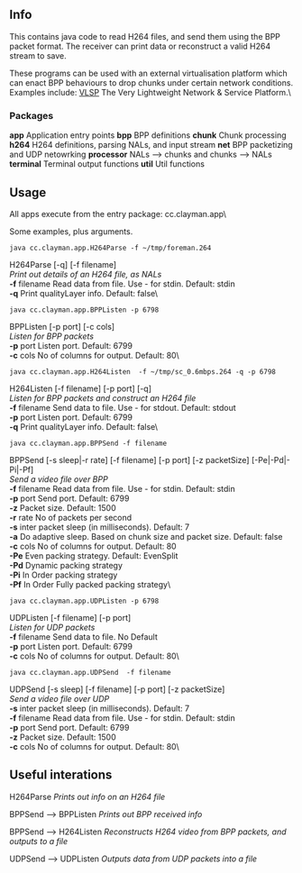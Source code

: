 ## Info

This contains java code to read H264 files, and send them using the
BPP packet format.
The receiver can print data or reconstruct a valid H264 stream to
save.

These programs can be used with an external virtualisation platform
which can enact BPP behaviours to drop chunks under certain network
conditions.
Examples include: [VLSP](https://github.com/stuartclayman/VLSP) The
Very Lightweight Network & Service Platform.\


### Packages

**app**  Application entry points
**bpp**  BPP definitions
**chunk**  Chunk processing
**h264**  H264 definitions, parsing NALs, and input stream
**net**  BPP packetizing and UDP netowrking
**processor**  NALs --> chunks and chunks --> NALs
**terminal**  Terminal output functions
**util** Util functions

## Usage

All apps execute from the entry package: cc.clayman.app\




Some examples, plus arguments.


`java cc.clayman.app.H264Parse -f ~/tmp/foreman.264`

 H264Parse [-q] [-f filename]\
 _Print out details of an H264 file, as NALs_\
**-f** filename Read data from file.  Use - for stdin.  Default: stdin\
**-q** Print qualityLayer info.  Default: false\



`java cc.clayman.app.BPPListen -p 6798`

BPPListen [-p port] [-c cols]\
_Listen for BPP packets_\
**-p** port Listen port.  Default: 6799\
**-c** cols No of columns for output.  Default: 80\


`java cc.clayman.app.H264Listen  -f ~/tmp/sc_0.6mbps.264 -q -p 6798`

H264Listen [-f filename] [-p port] [-q]\
_Listen for BPP packets and construct an H264 file_\
**-f** filename Send data to file.  Use - for stdout.  Default: stdout\
**-p** port Listen port.  Default: 6799\
**-q** Print qualityLayer info.  Default: false\


`java cc.clayman.app.BPPSend -f filename`

BPPSend [-s sleep|-r rate] [-f filename] [-p port]  [-z packetSize] [-Pe|-Pd|-Pi|-Pf]\
_Send a video file over BPP_\
**-f** filename Read data from file.  Use - for stdin.  Default: stdin\
**-p** port Send port.  Default: 6799\
**-z** Packet size.  Default: 1500\
**-r** rate No of packets per second\
**-s** inter packet sleep (in milliseconds).  Default: 7\
**-a** Do adaptive sleep.  Based on chunk size and packet size.  Default: false\
**-c** cols No of columns for output.  Default: 80\
**-Pe** Even packing strategy.  Default: EvenSplit\
**-Pd** Dynamic packing strategy\
**-Pi** In Order packing strategy\
**-Pf** In Order Fully packed packing strategy\


`java cc.clayman.app.UDPListen -p 6798`

UDPListen [-f filename] [-p port]\
_Listen for UDP packets_\
**-f** filename Send data to file.  No Default\
**-p** port Listen port.  Default: 6799\
**-c** cols No of columns for output.  Default: 80\


`java cc.clayman.app.UDPSend  -f filename`

UDPSend [-s sleep] [-f filename] [-p port] [-z packetSize]\
_Send a video file over UDP_\
**-s** inter packet sleep (in milliseconds).  Default: 7\
**-f** filename Read data from file.  Use - for stdin.  Default: stdin\
**-p** port Send port.  Default: 6799\
**-z** Packet size.  Default: 1500\
**-c** cols No of columns for output.  Default: 80\



## Useful interations

H264Parse  _Prints out info on an H264 file_

BPPSend  -->   BPPListen   _Prints out BPP received info_

BPPSend  -->   H264Listen  _Reconstructs H264 video from BPP packets, and outputs to a file_

UDPSend  -->   UDPListen   _Outputs data from UDP packets into a file_




